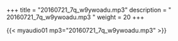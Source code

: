 +++
title = "20160721_7q_w9ywoadu.mp3"
description = " 20160721_7q_w9ywoadu.mp3 "
weight = 20
+++

{{< myaudio01 mp3="20160721_7q_w9ywoadu.mp3" >}}

